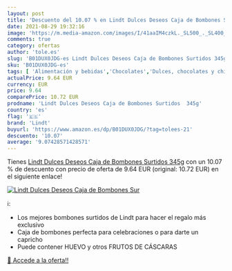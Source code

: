```yaml
---
layout: post
title: 'Descuento del 10.07 % en Lindt Dulces Deseos Caja de Bombones Sur'
date: 2021-08-29 19:32:16
image: 'https://m.media-amazon.com/images/I/41aaIM4czkL._SL500_._SL400_.jpg'
comments: true
category: ofertas
author: 'tole.es'
slug: 'B01DUX0JDG-es Lindt Dulces Deseos Caja de Bombones Surtidos 345g'
sku: 'B01DUX0JDG-es'
tags: [ 'Alimentación y bebidas','Chocolates','Dulces, chocolates y chicles','Paquetes y cajas de chocolate','lindt', ]
actualPrice: 9.64 EUR
currency: EUR
price: 9.64
comparePrice: 10.72 EUR
prodname: 'Lindt Dulces Deseos Caja de Bombones Surtidos  345g'
country: 'es'
flag: '🇪🇸'
brand: 'Lindt'
buyurl: 'https://www.amazon.es/dp/B01DUX0JDG/?tag=tolees-21'
descuento: '10.07'
average: '9.07428571428571'
---
```


Tienes [Lindt Dulces Deseos Caja de Bombones Surtidos  345g](https://www.amazon.es/dp/B01DUX0JDG/?tag=tolees-21) con un 10.07 % de descuento con precio de oferta de 9.64 EUR (original: 10.72 EUR) en el siguiente enlace!

[![Lindt Dulces Deseos Caja de Bombones Sur](https://m.media-amazon.com/images/I/41aaIM4czkL._SL500_._SL400_.jpg)](https://www.amazon.es/dp/B01DUX0JDG/?tag=tolees-21)

ℹ️:

- Los mejores bombones surtidos de Lindt para hacer el regalo más exclusivo
- Caja de bombones perfecta para celebraciones o para darte un capricho
- Puede contener HUEVO y otros FRUTOS DE CÁSCARAS

[🛒 Accede a la oferta!!](https://www.amazon.es/dp/B01DUX0JDG/?tag=tolees-21)
